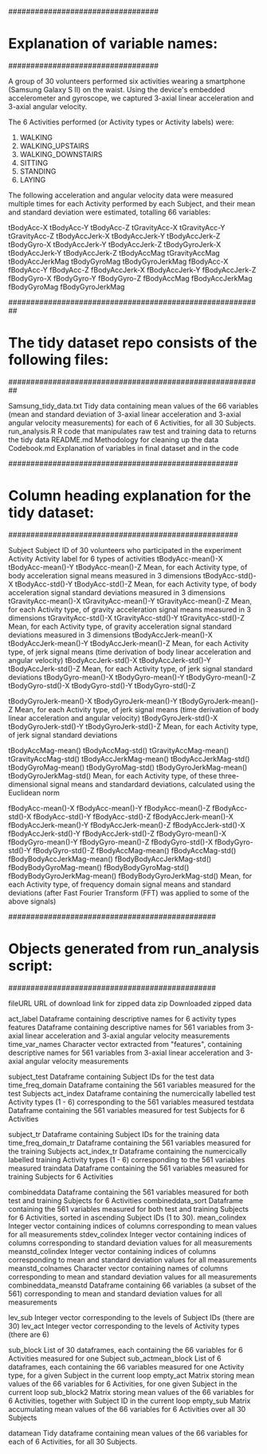 ##################################
# Explanation of variable names: #
##################################

A group of 30 volunteers performed six activities wearing a smartphone (Samsung Galaxy S II) on the waist. Using the device's embedded accelerometer and gyroscope, we captured 3-axial linear acceleration and 3-axial angular velocity.

The 6 Activities performed (or Activity types or Activity labels) were:
 1. WALKING
 2. WALKING_UPSTAIRS
 3. WALKING_DOWNSTAIRS
 4. SITTING
 5. STANDING
 6. LAYING

The following acceleration and angular velocity data were measured multiple times for each Activity performed by each Subject, and their mean and standard deviation were estimated, totalling 66 variables:

tBodyAcc-X
tBodyAcc-Y
tBodyAcc-Z
tGravityAcc-X
tGravityAcc-Y
tGravityAcc-Z
tBodyAccJerk-X
tBodyAccJerk-Y
tBodyAccJerk-Z
tBodyGyro-X
tBodyAccJerk-Y
tBodyAccJerk-Z
tBodyGyroJerk-X
tBodyAccJerk-Y
tBodyAccJerk-Z
tBodyAccMag
tGravityAccMag
tBodyAccJerkMag
tBodyGyroMag
tBodyGyroJerkMag
fBodyAcc-X
fBodyAcc-Y
fBodyAcc-Z
fBodyAccJerk-X
fBodyAccJerk-Y
fBodyAccJerk-Z
fBodyGyro-X
fBodyGyro-Y
fBodyGyro-Z
fBodyAccMag
fBodyAccJerkMag
fBodyGyroMag
fBodyGyroJerkMag

##########################################################
# The tidy dataset repo consists of the following files: #
##########################################################

Samsung_tidy_data.txt
	Tidy data containing mean values of the 66 variables (mean and standard deviation of 3-axial linear acceleration and 3-axial angular velocity measurements) for each of 6 Activities, for all 30 Subjects.
run_analysis.R
	R code that manipulates raw test and training data to returns the tidy data
README.md
	Methodology for cleaning up the data
Codebook.md
	Explanation of variables in final dataset and in the code

####################################################
# Column heading explanation for the tidy dataset: #
####################################################

Subject
	Subject ID of 30 volunteers who participated in the experiment
Activity
	Activity label for 6 types of activities
tBodyAcc-mean()-X
tBodyAcc-mean()-Y
tBodyAcc-mean()-Z
	Mean, for each Activity type, of body acceleration signal means measured in 3 dimensions
tBodyAcc-std()-X
tBodyAcc-std()-Y
tBodyAcc-std()-Z
	Mean, for each Activity type, of body acceleration signal standard deviations measured in 3 dimensions
tGravityAcc-mean()-X
tGravityAcc-mean()-Y
tGravityAcc-mean()-Z
	Mean, for each Activity type, of gravity acceleration signal means measured in 3 dimensions
tGravityAcc-std()-X
tGravityAcc-std()-Y
tGravityAcc-std()-Z
	Mean, for each Activity type, of gravity acceleration signal standard deviations measured in 3 dimensions
tBodyAccJerk-mean()-X
tBodyAccJerk-mean()-Y
tBodyAccJerk-mean()-Z
	Mean, for each Activity type, of jerk signal means (time derivation of body linear acceleration and angular velocity)
tBodyAccJerk-std()-X
tBodyAccJerk-std()-Y
tBodyAccJerk-std()-Z
	Mean, for each Activity type, of jerk signal standard deviations
tBodyGyro-mean()-X
tBodyGyro-mean()-Y
tBodyGyro-mean()-Z
tBodyGyro-std()-X
tBodyGyro-std()-Y
tBodyGyro-std()-Z

tBodyGyroJerk-mean()-X
tBodyGyroJerk-mean()-Y
tBodyGyroJerk-mean()-Z
	Mean, for each Activity type, of jerk signal means (time derivation of body linear acceleration and angular velocity)
tBodyGyroJerk-std()-X
tBodyGyroJerk-std()-Y
tBodyGyroJerk-std()-Z
	Mean, for each Activity type, of jerk signal standard deviations

tBodyAccMag-mean()
tBodyAccMag-std()
tGravityAccMag-mean()
tGravityAccMag-std()
tBodyAccJerkMag-mean()
tBodyAccJerkMag-std()
tBodyGyroMag-mean()
tBodyGyroMag-std()
tBodyGyroJerkMag-mean()
tBodyGyroJerkMag-std()
	Mean, for each Activity type, of these three-dimensional signal means and standardard deviations, calculated using the Euclidean norm

fBodyAcc-mean()-X
fBodyAcc-mean()-Y
fBodyAcc-mean()-Z
fBodyAcc-std()-X
fBodyAcc-std()-Y
fBodyAcc-std()-Z
fBodyAccJerk-mean()-X
fBodyAccJerk-mean()-Y
fBodyAccJerk-mean()-Z
fBodyAccJerk-std()-X
fBodyAccJerk-std()-Y
fBodyAccJerk-std()-Z
fBodyGyro-mean()-X
fBodyGyro-mean()-Y
fBodyGyro-mean()-Z
fBodyGyro-std()-X
fBodyGyro-std()-Y
fBodyGyro-std()-Z
fBodyAccMag-mean()
fBodyAccMag-std()
fBodyBodyAccJerkMag-mean()
fBodyBodyAccJerkMag-std()
fBodyBodyGyroMag-mean()
fBodyBodyGyroMag-std()
fBodyBodyGyroJerkMag-mean()
fBodyBodyGyroJerkMag-std()
	Mean, for each Activity type, of frequency domain signal means and standard deviations (after Fast Fourier Transform (FFT) was applied to some of the above signals)

###############################################
# Objects generated from run_analysis script: #
###############################################

fileURL
	URL of download link for zipped data
zip
	Downloaded zipped data

act_label
	Dataframe containing descriptive names for 6 activity types
features
	Dataframe containing descriptive names for 561 variables from 3-axial linear acceleration and 3-axial angular velocity measurements
time_var_names
	Character vector extracted from "features", containing descriptive names for 561 variables from 3-axial linear acceleration and 3-axial angular velocity measurements

subject_test
	Dataframe containing Subject IDs for the test data
time_freq_domain
	Dataframe containing the 561 variables measured for the test Subjects
act_index
	Dataframe containing the numercically labelled test Activity types (1 - 6) corresponding to the 561 variables measured
testdata
	Dataframe containing the 561 variables measured for test Subjects for 6 Activities

subject_tr
	Dataframe containing Subject IDs for the training data
time_freq_domain_tr
	Dataframe containing the 561 variables measured for the training Subjects
act_index_tr
	Dataframe containing the numercically labelled training Activity types (1 - 6) corresponding to the 561 variables measured
traindata
	Dataframe containing the 561 variables measured for training Subjects for 6 Activities

combineddata
	Dataframe containing the 561 variables measured for both test and training Subjects for 6 Activities
combineddata_sort
	Dataframe containing the 561 variables measured for both test and training Subjects for 6 Activities, sorted in ascending Subject IDs (1 to 30).
mean_colindex
	Integer vector containing indices of columns corresponding to mean values for all measurements
stdev_colindex
	Integer vector containing indices of columns corresponding to standard deviation values for all measurements
meanstd_colindex
	Integer vector containing indices of columns corresponding to mean and standard deviation values for all measurements
meanstd_colnames
	Character vector containing names of columns corresponding to mean and standard deviation values for all measurements
combineddata_meanstd
	Dataframe containing 66 variables (a subset of the 561) corresponding to mean and standard deviation values for all measurements

lev_sub
	Integer vector corresponding to the levels of Subject IDs (there are 30)
lev_act
	Integer vector corresponding to the levels of Activity types (there are 6)

sub_block
	List of 30 dataframes, each containing the 66 variables for 6 Activities measured for one Subject
sub_actmean_block
	List of 6 dataframes, each containing the 66 variables measured for one Activity type, for a given Subject in the current loop
empty_act
	Matrix storing mean values of the 66 variables for 6 Activities, for one given Subject in the current loop
sub_block2
	Matrix storing mean values of the 66 variables for 6 Activities, together with Subject ID in the current loop
empty_sub
	Matrix accumulating mean values of the 66 variables for 6 Activities over all 30 Subjects

datamean
	Tidy dataframe containing mean values of the 66 variables for each of 6 Activities, for all 30 Subjects.